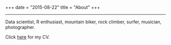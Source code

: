 +++
date = "2015-08-22"
title = "About"
+++

***

Data scientist, R enthusiast, mountain biker, rock climber, surfer, musician, photographer.

Click [here](/pdf/cv_mjp.pdf) for my CV.

